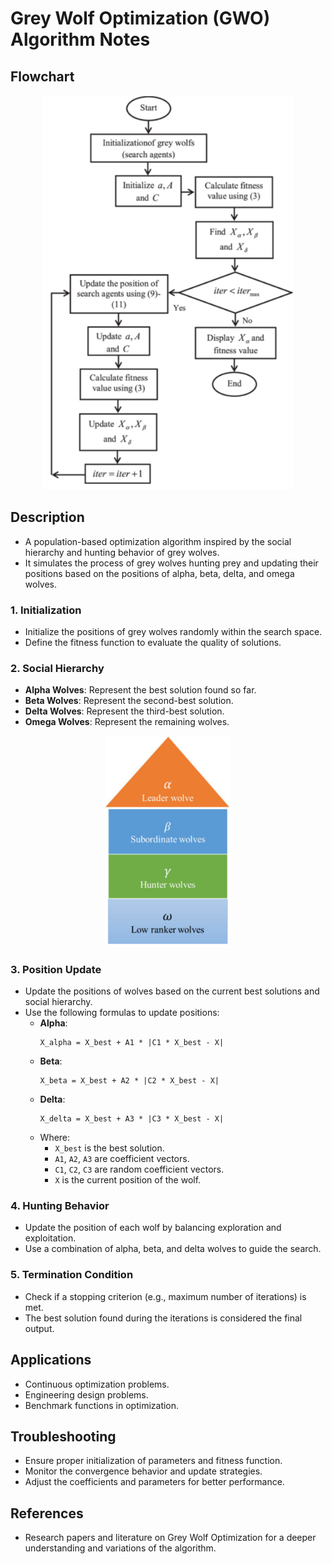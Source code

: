 # Grey Wolf Optimization (GWO) Algorithm Notes

## Flowchart
<p align="center">
  <img src="GW_Algorithm_Flowchart.png" alt="GW Algorithm Flowchart"width="400"/>
</p>

## Description
  - A population-based optimization algorithm inspired by the social hierarchy and hunting behavior of grey wolves.
  - It simulates the process of grey wolves hunting prey and updating their positions based on the positions of alpha, beta, delta, and omega wolves.
    
### 1. Initialization
- Initialize the positions of grey wolves randomly within the search space.
- Define the fitness function to evaluate the quality of solutions.
  
### 2. Social Hierarchy
  - **Alpha Wolves**: Represent the best solution found so far.
  - **Beta Wolves**: Represent the second-best solution.
  - **Delta Wolves**: Represent the third-best solution.
  - **Omega Wolves**: Represent the remaining wolves.

<p align="center">
  <img src="GW_Structure.png" alt="GW Structure"width="200"/>
</p>

### 3. Position Update
- Update the positions of wolves based on the current best solutions and social hierarchy.
- Use the following formulas to update positions:
  - **Alpha**:
    ```
    X_alpha = X_best + A1 * |C1 * X_best - X|
    ```
  - **Beta**:
    ```
    X_beta = X_best + A2 * |C2 * X_best - X|
    ```
  - **Delta**:
    ```
    X_delta = X_best + A3 * |C3 * X_best - X|
    ```
  - Where:
    - `X_best` is the best solution.
    - `A1`, `A2`, `A3` are coefficient vectors.
    - `C1`, `C2`, `C3` are random coefficient vectors.
    - `X` is the current position of the wolf.

### 4. Hunting Behavior
- Update the position of each wolf by balancing exploration and exploitation.
- Use a combination of alpha, beta, and delta wolves to guide the search.

### 5. Termination Condition
- Check if a stopping criterion (e.g., maximum number of iterations) is met.
- The best solution found during the iterations is considered the final output.

## Applications
- Continuous optimization problems.
- Engineering design problems.
- Benchmark functions in optimization.

## Troubleshooting
- Ensure proper initialization of parameters and fitness function.
- Monitor the convergence behavior and update strategies.
- Adjust the coefficients and parameters for better performance.

## References
- Research papers and literature on Grey Wolf Optimization for a deeper understanding and variations of the algorithm.
